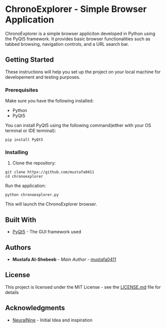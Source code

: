 # ChronoExplorer - Simple Browser Application

ChronoExplorer is a simple browser appliciton developed in Python using the PyQt5 framework. It provides basic browser functionalities such as tabbed browsing, navigation controls, and a URL search bar.

## Getting Started

These instructions will help you set up the project on your local machine for developement and testing purposes.

### Prerequisites

Make sure you have the following installed:

* Python
* PyQt5

You can install PyQt5 using the following command(either with your OS terminal or IDE terminal):

```
pip install PyQt5
```

### Installing

1. Clone the repository:

```
git clone https://github.com/mustafa0411
cd chronoexplorer
```

Run the application:

```
python chronoexplorer.py
```

This will launch the ChronoExplorer browser.

## Built With

* [PyQt5](https://build-system.fman.io/pyqt5-tutorial) - The GUI framework used

## Authors

* **Mustafa Al-Shebeeb** - *Main Author* - [mustafa0411](https://github.com/mustafa0411)

## License

This project is licensed under the MIT License - see the [LICENSE.md](LICENSE.md) file for details

## Acknowledgments

* [NeuralNine](https://www.youtube.com/watch?v=v02KG5S_ESo&list=PLAwqZp-o6gRSY803wbTWuHu4lZRbMcFDY&index=14) - Initial Idea and inspiration

